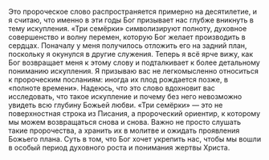 Это пророческое слово распространяется примерно на десятилетие, и я считаю, что именно в эти годы Бог призывает нас глубже вникнуть в тему искупления.  «Три семёрки» символизируют полноту, духовное совершенство и волну перемен, которую Бог желает производить в сердцах.  Поначалу у меня получилось отложить его на задний план, поскольку я окунулся в другие служения.  Теперь я всё ярче вижу, как Бог возвращает меня к этому слову и подталкивает к более детальному пониманию искупления.  Я призываю вас не легкомысленно относиться к пророческим посланиям: иногда их плод рождается позже, в «полноте времени».  Надеюсь, что это слово вдохновит вас исследовать, что такое искупление и почему без него невозможно увидеть всю глубину Божьей любви.  «Три семёрки» — это не поверхностная строка из Писания, а пророческий ориентир, к которому мы можем возвращаться снова и снова.  Важно не просто слушать такие пророчества, а хранить их в молитве и ожидать проявления Божьего плана.  Суть в том, что Бог хочет укрепить нас, чтобы мы вошли в особый период духовного роста и понимания жертвы Христа.  